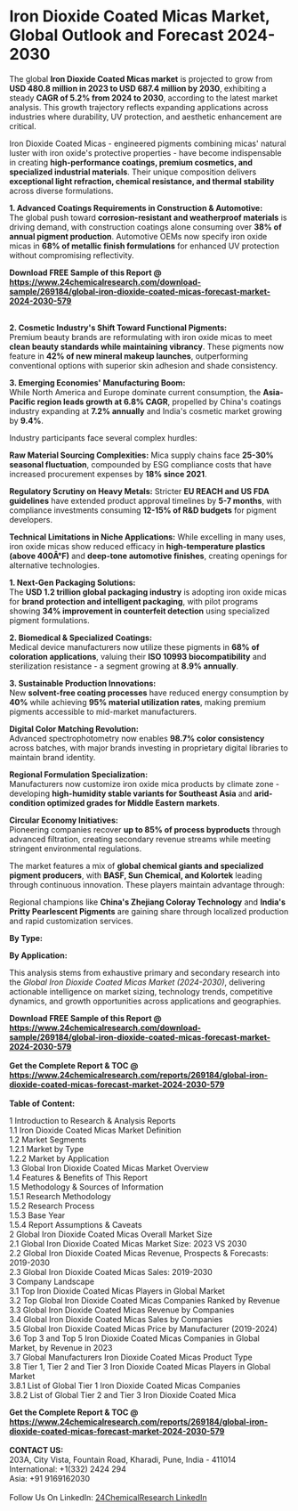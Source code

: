 <h1>Iron Dioxide Coated Micas Market, Global Outlook and Forecast 2024-2030</h1><p>The global <strong>Iron Dioxide Coated Micas market</strong> is projected to grow from <strong>USD 480.8 million in 2023 to USD 687.4 million by 2030</strong>, exhibiting a steady <strong>CAGR of 5.2% from 2024 to 2030</strong>, according to the latest market analysis. This growth trajectory reflects expanding applications across industries where durability, UV protection, and aesthetic enhancement are critical.</p><p>Iron Dioxide Coated Micas - engineered pigments combining micas' natural luster with iron oxide's protective properties - have become indispensable in creating <strong>high-performance coatings, premium cosmetics, and specialized industrial materials</strong>. Their unique composition delivers <strong>exceptional light refraction, chemical resistance, and thermal stability</strong> across diverse formulations.</p><p><strong>1. Advanced Coatings Requirements in Construction &amp; Automotive:</strong><br>
The global push toward <strong>corrosion-resistant and weatherproof materials</strong> is driving demand, with construction coatings alone consuming over <strong>38% of annual pigment production</strong>. Automotive OEMs now specify iron oxide micas in <strong>68% of metallic finish formulations</strong> for enhanced UV protection without compromising reflectivity.</p><div><b>Download FREE Sample of this Report @ 
            <a href="https://www.24chemicalresearch.com/download-sample/269184/global-iron-dioxide-coated-micas-forecast-market-2024-2030-579">
            https://www.24chemicalresearch.com/download-sample/269184/global-iron-dioxide-coated-micas-forecast-market-2024-2030-579</a></b></div><br><p><strong>2. Cosmetic Industry's Shift Toward Functional Pigments:</strong><br>
Premium beauty brands are reformulating with iron oxide micas to meet <strong>clean beauty standards while maintaining vibrancy</strong>. These pigments now feature in <strong>42% of new mineral makeup launches</strong>, outperforming conventional options with superior skin adhesion and shade consistency.</p><p><strong>3. Emerging Economies' Manufacturing Boom:</strong><br>  
While North America and Europe dominate current consumption, the <strong>Asia-Pacific region leads growth at 6.8% CAGR</strong>, propelled by China's coatings industry expanding at <strong>7.2% annually</strong> and India's cosmetic market growing by <strong>9.4%</strong>.</p><p>Industry participants face several complex hurdles:</p><p><strong>Raw Material Sourcing Complexities:</strong> Mica supply chains face <strong>25-30% seasonal fluctuation</strong>, compounded by ESG compliance costs that have increased procurement expenses by <strong>18% since 2021</strong>.</p><p><strong>Regulatory Scrutiny on Heavy Metals:</strong> Stricter <strong>EU REACH and US FDA guidelines</strong> have extended product approval timelines by <strong>5-7 months</strong>, with compliance investments consuming <strong>12-15% of R&amp;D budgets</strong> for pigment developers.</p><p><strong>Technical Limitations in Niche Applications:</strong> While excelling in many uses, iron oxide micas show reduced efficacy in <strong>high-temperature plastics (above 400Â°F)</strong> and <strong>deep-tone automotive finishes</strong>, creating openings for alternative technologies.</p><p><strong>1. Next-Gen Packaging Solutions:</strong><br>
The <strong>USD 1.2 trillion global packaging industry</strong> is adopting iron oxide micas for <strong>brand protection and intelligent packaging</strong>, with pilot programs showing <strong>34% improvement in counterfeit detection</strong> using specialized pigment formulations.</p><p><strong>2. Biomedical &amp; Specialized Coatings:</strong><br>
Medical device manufacturers now utilize these pigments in <strong>68% of coloration applications</strong>, valuing their <strong>ISO 10993 biocompatibility</strong> and sterilization resistance - a segment growing at <strong>8.9% annually</strong>.</p><p><strong>3. Sustainable Production Innovations:</strong><br>
New <strong>solvent-free coating processes</strong> have reduced energy consumption by <strong>40%</strong> while achieving <strong>95% material utilization rates</strong>, making premium pigments accessible to mid-market manufacturers.</p><p><strong>Digital Color Matching Revolution:</strong><br>
	Advanced spectrophotometry now enables <strong>98.7% color consistency</strong> across batches, with major brands investing in proprietary digital libraries to maintain brand identity.</p><p><strong>Regional Formulation Specialization:</strong><br>
	Manufacturers now customize iron oxide mica products by climate zone - developing <strong>high-humidity stable variants for Southeast Asia</strong> and <strong>arid-condition optimized grades for Middle Eastern markets</strong>.</p><p><strong>Circular Economy Initiatives:</strong><br>
	Pioneering companies recover <strong>up to 85% of process byproducts</strong> through advanced filtration, creating secondary revenue streams while meeting stringent environmental regulations.</p><p>The market features a mix of <strong>global chemical giants and specialized pigment producers</strong>, with <strong>BASF, Sun Chemical, and Kolortek</strong> leading through continuous innovation. These players maintain advantage through:</p><p>Regional champions like <strong>China's Zhejiang Coloray Technology</strong> and <strong>India's Pritty Pearlescent Pigments</strong> are gaining share through localized production and rapid customization services.</p><p><strong>By Type:</strong></p><p><strong>By Application:</strong></p><p>This analysis stems from exhaustive primary and secondary research into the <em>Global Iron Dioxide Coated Micas Market (2024-2030)</em>, delivering actionable intelligence on market sizing, technology trends, competitive dynamics, and growth opportunities across applications and geographies.</p><div><b>Download FREE Sample of this Report @ 
            <a href="https://www.24chemicalresearch.com/download-sample/269184/global-iron-dioxide-coated-micas-forecast-market-2024-2030-579">
            https://www.24chemicalresearch.com/download-sample/269184/global-iron-dioxide-coated-micas-forecast-market-2024-2030-579</a></b></div><br><div><b>Get the Complete Report & TOC @ 
            <a href="https://www.24chemicalresearch.com/reports/269184/global-iron-dioxide-coated-micas-forecast-market-2024-2030-579">
            https://www.24chemicalresearch.com/reports/269184/global-iron-dioxide-coated-micas-forecast-market-2024-2030-579</a></b></div><br>
            <b>Table of Content:</b><p>1 Introduction to Research & Analysis Reports<br />
    1.1 Iron Dioxide Coated Micas Market Definition<br />
    1.2 Market Segments<br />
        1.2.1 Market by Type<br />
        1.2.2 Market by Application<br />
    1.3 Global Iron Dioxide Coated Micas Market Overview<br />
    1.4 Features & Benefits of This Report<br />
    1.5 Methodology & Sources of Information<br />
        1.5.1 Research Methodology<br />
        1.5.2 Research Process<br />
        1.5.3 Base Year<br />
        1.5.4 Report Assumptions & Caveats<br />
2 Global Iron Dioxide Coated Micas Overall Market Size<br />
    2.1 Global Iron Dioxide Coated Micas Market Size: 2023 VS 2030<br />
    2.2 Global Iron Dioxide Coated Micas Revenue, Prospects & Forecasts: 2019-2030<br />
    2.3 Global Iron Dioxide Coated Micas Sales: 2019-2030<br />
3 Company Landscape<br />
    3.1 Top Iron Dioxide Coated Micas Players in Global Market<br />
    3.2 Top Global Iron Dioxide Coated Micas Companies Ranked by Revenue<br />
    3.3 Global Iron Dioxide Coated Micas Revenue by Companies<br />
    3.4 Global Iron Dioxide Coated Micas Sales by Companies<br />
    3.5 Global Iron Dioxide Coated Micas Price by Manufacturer (2019-2024)<br />
    3.6 Top 3 and Top 5 Iron Dioxide Coated Micas Companies in Global Market, by Revenue in 2023<br />
    3.7 Global Manufacturers Iron Dioxide Coated Micas Product Type<br />
    3.8 Tier 1, Tier 2 and Tier 3 Iron Dioxide Coated Micas Players in Global Market<br />
        3.8.1 List of Global Tier 1 Iron Dioxide Coated Micas Companies<br />
        3.8.2 List of Global Tier 2 and Tier 3 Iron Dioxide Coated Mica</p><div><b>Get the Complete Report & TOC @ 
            <a href="https://www.24chemicalresearch.com/reports/269184/global-iron-dioxide-coated-micas-forecast-market-2024-2030-579">
            https://www.24chemicalresearch.com/reports/269184/global-iron-dioxide-coated-micas-forecast-market-2024-2030-579</a></b></div><br><b>CONTACT US:</b><br>
            203A, City Vista, Fountain Road, Kharadi, Pune, India - 411014<br>
            International: +1(332) 2424 294<br>
            Asia: +91 9169162030 <br><br>
            Follow Us On LinkedIn: <a href="https://www.linkedin.com/company/24chemicalresearch/">24ChemicalResearch LinkedIn</a>
